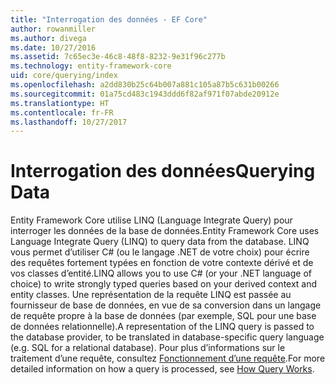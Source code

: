 ```yaml
---
title: "Interrogation des données - EF Core"
author: rowanmiller
ms.author: divega
ms.date: 10/27/2016
ms.assetid: 7c65ec3e-46c8-48f8-8232-9e31f96c277b
ms.technology: entity-framework-core
uid: core/querying/index
ms.openlocfilehash: a2dd830b25c64b007a881c105a87b5c631b00266
ms.sourcegitcommit: 01a75cd483c1943ddd6f82af971f07abde20912e
ms.translationtype: HT
ms.contentlocale: fr-FR
ms.lasthandoff: 10/27/2017
---
```

# <a name="querying-data"></a><span data-ttu-id="f0a6a-102">Interrogation des données</span><span class="sxs-lookup"><span data-stu-id="f0a6a-102">Querying Data</span></span>

<span data-ttu-id="f0a6a-103">Entity Framework Core utilise LINQ (Language Integrate Query) pour interroger les données de la base de données.</span><span class="sxs-lookup"><span data-stu-id="f0a6a-103">Entity Framework Core uses Language Integrate Query (LINQ) to query data from the database.</span></span> <span data-ttu-id="f0a6a-104">LINQ vous permet d’utiliser C# (ou le langage .NET de votre choix) pour écrire des requêtes fortement typées en fonction de votre contexte dérivé et de vos classes d’entité.</span><span class="sxs-lookup"><span data-stu-id="f0a6a-104">LINQ allows you to use C# (or your .NET language of choice) to write strongly typed queries based on your derived context and entity classes.</span></span> <span data-ttu-id="f0a6a-105">Une représentation de la requête LINQ est passée au fournisseur de base de données, en vue de sa conversion dans un langage de requête propre à la base de données (par exemple, SQL pour une base de données relationnelle).</span><span class="sxs-lookup"><span data-stu-id="f0a6a-105">A representation of the LINQ query is passed to the database provider, to be translated in database-specific query language (e.g. SQL for a relational database).</span></span> <span data-ttu-id="f0a6a-106">Pour plus d’informations sur le traitement d’une requête, consultez [Fonctionnement d’une requête](overview.md).</span><span class="sxs-lookup"><span data-stu-id="f0a6a-106">For more detailed information on how a query is processed, see [How Query Works](overview.md).</span></span>
